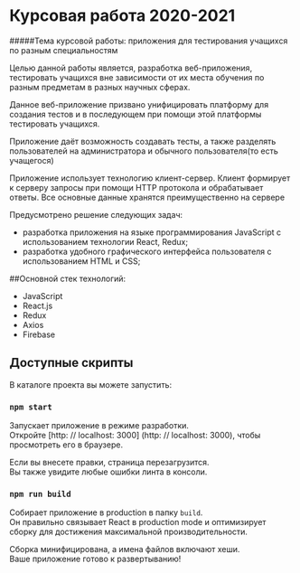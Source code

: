 Курсовая работа 2020-2021
========================

#####Тема курсовой работы: приложения для тестирования учащихся по разным специальностям

Целью данной работы является, разработка веб-приложения,
тестировать учащихся вне зависимости от их места обучения по разным
предметам в разных научных сферах.

Данное веб-приложение призвано унифицировать платформу для
создания тестов и в последующем при помощи этой платформы тестировать
учащихся.

Приложение даёт возможность создавать тесты, а также разделять
пользователей на администратора и обычного пользователя(то есть
учащегося)

Приложение использует технологию клиент-сервер. Клиент формирует
к серверу запросы при помощи HTTP протокола и обрабатывает ответы. Все
основные данные хранятся преимущественно на сервере

Предусмотрено решение следующих задач:
* разработка приложения на языке программирования JavaScript с
  использованием технологии React, Redux;
* разработка удобного графического интерфейса пользователя с
  использованием HTML и CSS;
  
##Основной стек технологий:
* JavaScript
* React.js
* Redux
* Axios
* Firebase

## Доступные скрипты

В каталоге проекта вы можете запустить:

### `npm start`
Запускает приложение в режиме разработки. \
Откройте [http: // localhost: 3000] (http: // localhost: 3000), чтобы просмотреть его в браузере.

Если вы внесете правки, страница перезагрузится. \
Вы также увидите любые ошибки линта в консоли.

### `npm run build`
Собирает приложение в production  в папку `build`. \
Он правильно связывает React в production mode и оптимизирует сборку для достижения максимальной производительности.

Сборка минифицирована, а имена файлов включают хеши. \
Ваше приложение готово к развертыванию!